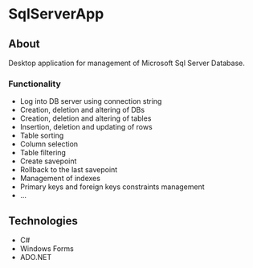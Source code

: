 # SqlServerApp

## About
Desktop application for management of Microsoft Sql Server Database.

### Functionality
- Log into DB server using connection string
- Creation, deletion and altering of DBs
- Creation, deletion and altering of tables
- Insertion, deletion and updating of rows
- Table sorting
- Column selection
- Table filtering
- Create savepoint
- Rollback to the last savepoint 
- Management of indexes
- Primary keys and foreign keys constraints management
- ...

## Technologies
- C# 
- Windows Forms
- ADO.NET


